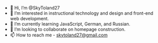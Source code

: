- 👋 Hi, I’m @SkyToland27
- 👀 I’m interested in instructional technology and design and front-end web development.
- 🌱 I’m currently learning JavaScript, German, and Russian.
- 💞️ I’m looking to collaborate on homepage construction.
- 📫 How to reach me - skytoland27@gmail.com

<!---
SkyToland27/SkyToland27 is a ✨ special ✨ repository because its `README.md` (this file) appears on your GitHub profile.
You can click the Preview link to take a look at your changes.
--->
